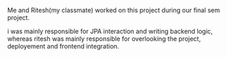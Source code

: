 <!-- # 8th-sem-project -->
Me and Ritesh(my classmate) worked on this project during our final sem project.

i was mainly responsible for JPA interaction and writing backend logic, whereas ritesh was mainly responsible for overlooking the project, deployement and frontend integration.
